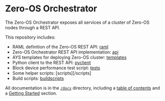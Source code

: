 # Zero-OS Orchestrator

The Zero-OS Orchestrator exposes all services of a cluster of Zero-OS nodes through a REST API.

This repository includes:
- RAML definition of the Zero-OS REST API: [raml](/raml)
- Zero-OS Orchestrator REST API implementation: [api](/api)
- AYS templates for deploying Zero-OS cluster: [templates](/templates)
- Python client to the REST API: [pyclient](/pyclient)
- Block device performance test script: [tests](/tests)
- Some helper scripts: [scripts][/scripts]
- Build scripts: [buildscripts](/buildscripts)

All documentation is in the [`/docs`](./docs) directory, including a [table of contents](/docs/SUMMARY.md) and a [Getting Started](/docs/gettingstarted/gettingstarted.md) section.
